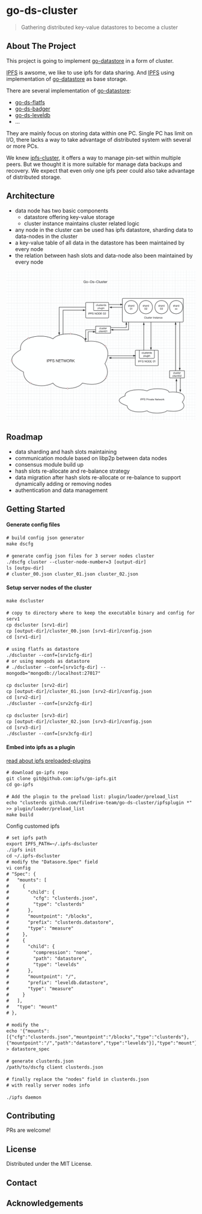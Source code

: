 go-ds-cluster
============
> Gathering distributed key-value datastores to become a cluster


<!-- ABOUT THE PROJECT -->
## About The Project

This project is going to implement [go-datastore](https://github.com/ipfs/go-datastore) in a form of cluster.

[IPFS](https://github.com/ipfs/ipfs) is awsome, we like to use ipfs for data sharing. And [IPFS](https://github.com/ipfs/ipfs) using implementation of [go-datastore](https://github.com/ipfs/go-datastore) as base storage.

There are several implementation of [go-datastore](https://github.com/ipfs/go-datastore):
- [go-ds-flatfs](https://github.com/ipfs/go-ds-flatfs)
- [go-ds-badger](https://github.com/ipfs/go-ds-badger)
- [go-ds-leveldb](https://github.com/ipfs/go-ds-leveldb)
- ...

They are mainly focus on storing data within one PC. Single PC has limit on I/O, there lacks a way to take advantage of distributed system with several or more PCs.

We knew [ipfs-cluster](https://github.com/ipfs/ipfs-cluster), it offers a way to manage pin-set within multiple peers. But we thought it is more suitable for manage data backups and recovery. We expect that even only one ipfs peer could also take advantage of distributed storage.

## Architecture

- data node has two basic components
  - datastore offering key-value storage
  - cluster instance maintains cluster related logic
- any node in the cluster can be used has ipfs datastore, sharding data to data-nodes in the cluster
- a key-value table of all data in the datastore has been maintained by every node
- the relation between hash slots and data-node also been maintained by every node
  
![architecture view](./doc/ds-cluster.png)

## Roadmap

- data sharding and hash slots maintaining 
- communication module based on libp2p between data nodes
- consensus module build up
- hash slots re-allocate and re-balance strategy 
- data migration after hash slots re-allocate or re-balance to support dynamically adding or removing nodes
- authentication and data management



<!-- GETTING STARTED -->
## Getting Started

#### Generate config files

```shell
# build config json generator
make dscfg

# generate config json files for 3 server nodes cluster
./dscfg cluster --cluster-node-number=3 [output-dir]
ls [outpu-dir]
# cluster_00.json cluster_01.json cluster_02.json
```

#### Setup server nodes of the cluster
```shell
make dscluster

# copy to directory where to keep the executable binary and config for serv1
cp dscluster [srv1-dir]
cp [output-dir]/cluster_00.json [srv1-dir]/config.json
cd [srv1-dir]

# using flatfs as datastore
./dscluster --conf=[srv1cfg-dir]
# or using mongods as datastore
# ./dscluster --conf=[srv1cfg-dir] --mongodb="mongodb://localhost:27017" 

cp dscluster [srv2-dir]
cp [output-dir]/cluster_01.json [srv2-dir]/config.json
cd [srv2-dir]
./dscluster --conf=[srv2cfg-dir]

cp dscluster [srv3-dir]
cp [output-dir]/cluster_02.json [srv3-dir]/config.json
cd [srv3-dir]
./dscluster --conf=[srv3cfg-dir]
```

#### Embed into ipfs as a plugin

[read about ipfs preloaded-plugins](https://github.com/ipfs/go-ipfs/blob/master/docs/plugins.md#preloaded-plugins)

```shell
# download go-ipfs repo
git clone git@github.com:ipfs/go-ipfs.git
cd go-ipfs

# Add the plugin to the preload list: plugin/loader/preload_list
echo "clusterds github.com/filedrive-team/go-ds-cluster/ipfsplugin *" >> plugin/loader/preload_list
make build
```
Config customed ipfs

```shell
# set ipfs path
export IPFS_PATH=~/.ipfs-dscluster
./ipfs init 
cd ~/.ipfs-dscluster
# modify the "Datasore.Spec" field
vi config
# "Spec": {
#   "mounts": [
#     {
#       "child": {
#         "cfg": "clusterds.json",
#         "type": "clusterds"
#       },
#       "mountpoint": "/blocks",
#       "prefix": "clusterds.datastore",
#       "type": "measure"
#     },
#     {
#       "child": {
#         "compression": "none",
#         "path": "datastore",
#         "type": "levelds"
#       },
#       "mountpoint": "/",
#       "prefix": "leveldb.datastore",
#       "type": "measure"
#     }
#   ],
#   "type": "mount"
# },

# modify the 
echo '{"mounts":[{"cfg":"clusterds.json","mountpoint":"/blocks","type":"clusterds"},{"mountpoint":"/","path":"datastore","type":"levelds"}],"type":"mount"}' > datastore_spec

# generate clusterds.json
/path/to/dscfg client clusterds.json

# finally replace the "nodes" field in clusterds.json
# with really server nodes info 

./ipfs daemon
```


<!-- CONTRIBUTING -->
## Contributing

PRs are welcome!



<!-- LICENSE -->
## License

Distributed under the MIT License. 



<!-- CONTACT -->
## Contact




<!-- ACKNOWLEDGEMENTS -->
## Acknowledgements





